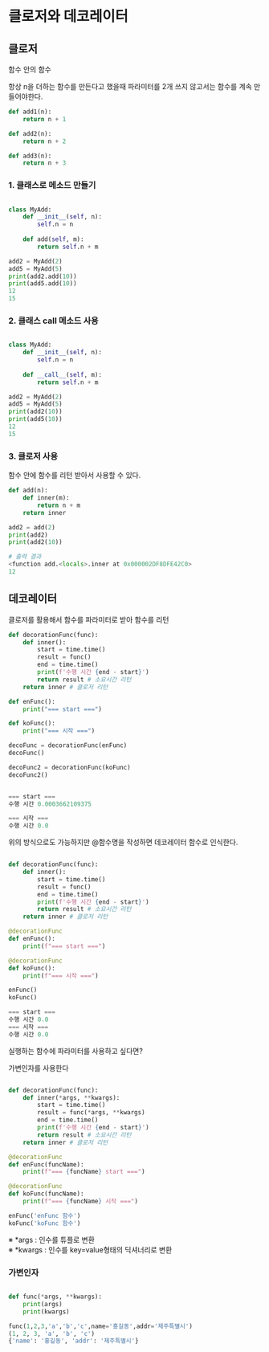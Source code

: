 # 클로저와 데코레이터

## 클로저 

함수 안의 함수


항상 n을 더하는 함수를 만든다고 했을때 파라미터를 2개 쓰지 않고서는 함수를 계속 만들어야한다.

``` python
def add1(n):
    return n + 1

def add2(n):
    return n + 2

def add3(n):
    return n + 3
```

### 1. 클래스로 메소드 만들기

``` python

class MyAdd:
    def __init__(self, n):
        self.n = n 
    
    def add(self, m):
        return self.n + m 

add2 = MyAdd(2)
add5 = MyAdd(5)
print(add2.add(10))
print(add5.add(10))
12
15
```

### 2. 클래스 __call__ 메소드 사용

``` python

class MyAdd:
    def __init__(self, n):
        self.n = n 
    
    def __call__(self, m):
        return self.n + m 

add2 = MyAdd(2)
add5 = MyAdd(5)
print(add2(10))
print(add5(10))
12
15
```

### 3. 클로저 사용

함수 안에 함수를 리턴 받아서 사용할 수 있다.

``` python
def add(n):
    def inner(m):
        return n + m 
    return inner

add2 = add(2)
print(add2)
print(add2(10))

# 출력 결과
<function add.<locals>.inner at 0x000002DF8DFE42C0>
12

```


## 데코레이터 

클로저를 활용해서 함수를 파라미터로 받아 함수를 리턴

``` python
def decorationFunc(func):
    def inner():
        start = time.time()
        result = func()
        end = time.time()
        print(f'수행 시간 {end - start}')
        return result # 소요시간 리턴
    return inner # 클로저 리턴

def enFunc():
    print("=== start ===")

def koFunc():
    print("=== 시작 ===")

decoFunc = decorationFunc(enFunc)
decoFunc()

decoFunc2 = decorationFunc(koFunc)
decoFunc2()


=== start ===
수행 시간 0.0003662109375

=== 시작 ===
수행 시간 0.0


```



위의 방식으로도 가능하지만 @함수명을 작성하면 데코레이터 함수로 인식한다.

``` python

def decorationFunc(func):
    def inner():
        start = time.time()
        result = func()
        end = time.time()
        print(f'수행 시간 {end - start}')
        return result # 소요시간 리턴
    return inner # 클로저 리턴

@decorationFunc
def enFunc():
    print(f"=== start ===")

@decorationFunc
def koFunc():
    print(f"=== 시작 ===")

enFunc()
koFunc()

=== start ===
수행 시간 0.0
=== 시작 ===
수행 시간 0.0
```




실행하는 함수에 파라미터를 사용하고 싶다면?

가변인자를 사용한다 

``` python

def decorationFunc(func):
    def inner(*args, **kwargs):
        start = time.time()
        result = func(*args, **kwargs)
        end = time.time()
        print(f'수행 시간 {end - start}')
        return result # 소요시간 리턴
    return inner # 클로저 리턴

@decorationFunc
def enFunc(funcName):
    print(f"=== {funcName} start ===")

@decorationFunc
def koFunc(funcName):
    print(f"=== {funcName} 시작 ===")

enFunc('enFunc 함수')
koFunc('koFunc 함수')


```
※ *args : 인수를 튜플로 변환   
※ *kwargs : 인수를 key=value형태의 딕셔너리로 변환


### 가변인자 
``` python

def func(*args, **kwargs):
    print(args)
    print(kwargs)

func(1,2,3,'a','b','c',name='홍길동',addr='제주특별시')
(1, 2, 3, 'a', 'b', 'c')
{'name': '홍길동', 'addr': '제주특별시'}
```
